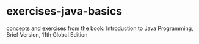# exercises-java-basics

concepts and exercises from the book: Introduction to Java Programming, Brief Version, 11th Global Edition
